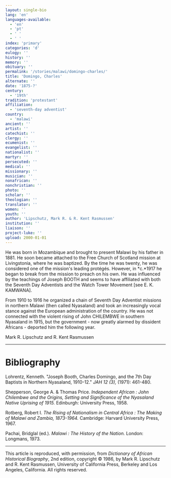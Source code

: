 ```yaml
---
layout: single-bio
lang: 'en'
languages-available:
  - 'en'
  - 'pt'
  - ' '
  - ' '
index: 'primary'
categories: 'd'
eulogy: ''
history: ''
memory: ''
obituary: ''
permalink: '/stories/malawi/domingo-charles/'
title: 'Domingo, Charles'
alternate: ''
date: '1875-?'
century:
  - '19th'
tradition: 'protestant'
affiliation:
  - 'seventh-day adventist'
country:
  - 'malawi'
ancient: ''
artist: ''
catechist: ''
clergy: ''
ecumenist: ''
evangelist: ''
nationalist: ''
martyr: ''
persecuted: ''
medical: ''
missionary: ''
musician: ''
nonafrican: ''
nonchristian: ''
photo: ''
scholar: ''
theologian: ''
translator: ''
women: ''
youth: ''
author: 'Lipschutz, Mark R. & R. Kent Rasmussen'
institution: ''
liaison: ''
project-luke: ''
upload: 2000-01-01
---
```



He was born in Mozambique and brought to present Malawi by his father in 1881.  He soon became attached to the Free Church of Scotland mission at Livingstonia, where he was baptized. By the time he was twenty, he was considered one of the mission's leading prot&eacute;g&eacute;s.  However, in *c.*1917 he began to break from the mission to preach on his own.  He was influenced by the teachings of Joseph BOOTH and seems to have affiliated with both the Seventh Day Adventists and the Watch Tower Movement [see E. K. KAMWANA].

From 1910 to 1916 he organized a chain of Seventh Day Adventist missions in northern Malawi (then called Nyasaland) and took an increasingly vocal stance against the European administration of the country. He was not connected with the violent rising of John CHILEMBWE in southern Nyasaland in 1915, but the government - now greatly alarmed by dissident Africans - deported him the following year.

Mark R. Lipschutz and R. Kent Rasmussen

---

# Bibliography

Lohrentz, Kenneth.  "Joseph Booth, Charles Domingo, and the 7th Day Baptists in Northern Nyasaland, 1910-12."  *JAH 12 (3),* (1971): 461-480.

Shepperson, George A. & Thomas Price.  *Independent African : John Chilembwe and the Origins, Setting and Significance of the Nyasaland Native Uprising of 1915.*  Edinburgh: University Press, 1958.

Rotberg, Robert I.  *The Rising of Nationalism in Central Africa : The Making of Malawi and Zambia, 1873-1964.*  Cambridge: Harvard University Press, 1967.

Pachai, Bridglal (ed.).  *Malawi : The History of the Nation.*  London: Longmans, 1973.

---

This article is reproduced, with permission, from *Dictionary of African Historical Biography*, 2nd edition, copyright &copy; 1986, by Mark R. Lipschutz and R. Kent Rasmussen,  University of California Press, Berkeley and Los Angeles, California.  All rights reserved.